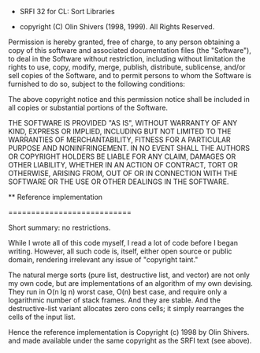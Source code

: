 * SRFI 32 for CL: Sort Libraries
- copyright (C) Olin Shivers (1998, 1999). 
All Rights Reserved. 

Permission is hereby granted, free of charge, to any person obtaining
a copy of this software and associated documentation files (the
"Software"), to deal in the Software without restriction, including
without limitation the rights to use, copy, modify, merge, publish,
distribute, sublicense, and/or sell copies of the Software, and to
permit persons to whom the Software is furnished to do so, subject to
the following conditions:

The above copyright notice and this permission notice shall be
included in all copies or substantial portions of the Software.

THE SOFTWARE IS PROVIDED "AS IS", WITHOUT WARRANTY OF ANY KIND,
EXPRESS OR IMPLIED, INCLUDING BUT NOT LIMITED TO THE WARRANTIES OF
MERCHANTABILITY, FITNESS FOR A PARTICULAR PURPOSE AND
NONINFRINGEMENT. IN NO EVENT SHALL THE AUTHORS OR COPYRIGHT HOLDERS BE
LIABLE FOR ANY CLAIM, DAMAGES OR OTHER LIABILITY, WHETHER IN AN ACTION
OF CONTRACT, TORT OR OTHERWISE, ARISING FROM, OUT OF OR IN CONNECTION
WITH THE SOFTWARE OR THE USE OR OTHER DEALINGS IN THE SOFTWARE.

** Reference implementation

===========================

Short summary: no restrictions.

While I wrote all of this code myself, I read a lot of code before I began
writing. However, all such code is, itself, either open source or public
domain, rendering irrelevant any issue of "copyright taint."

The natural merge sorts (pure list, destructive list, and vector) are not only
my own code, but are implementations of an algorithm of my own devising. They
run in O(n lg n) worst case, O(n) best case, and require only a logarithmic
number of stack frames. And they are stable. And the destructive-list variant
allocates zero cons cells; it simply rearranges the cells of the input list.

Hence the reference implementation is
    Copyright (c) 1998 by Olin Shivers.
and made available under the same copyright as the SRFI text (see above).
